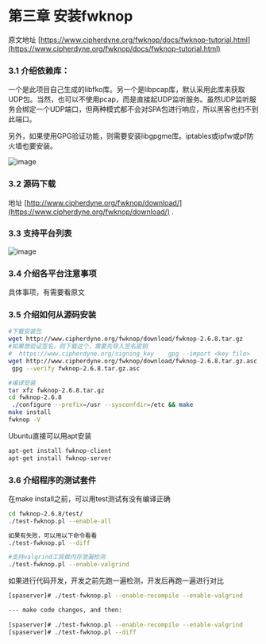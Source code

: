# 第三章 安装fwknop
原文地址 [https://www.cipherdyne.org/fwknop/docs/fwknop-tutorial.html](https://www.cipherdyne.org/fwknop/docs/fwknop-tutorial.html)



### 3.1 介绍依赖库：
一个是此项目自己生成的libfko库。另一个是libpcap库，默认采用此库来获取UDP包。当然，也可以不使用pcap，而是直接起UDP监听服务。虽然UDP监听服务会绑定一个UDP端口，但两种模式都不会对SPA包进行响应，所以黑客也扫不到此端口。

另外，如果使用GPG验证功能，则需要安装libgpgme库。iptables或ipfw或pf防火墙也要安装。

![image](https://github.com/mxmkeep/fwknop_tutorial_cn/assets/20048552/7912fa8c-a8c5-45c8-8a37-b6a7f719f46f)


### 3.2 源码下载
地址 [http://www.cipherdyne.org/fwknop/download/](https://www.cipherdyne.org/fwknop/download/) .

### 3.3 支持平台列表
![image](https://github.com/mxmkeep/fwknop_tutorial_cn/assets/20048552/fbf48ed0-a1ce-4103-88df-2fb28570dc99)


### 3.4 介绍各平台注意事项
具体事项，有需要看原文

### 3.5 介绍如何从源码安装
```bash
#下载安装包
wget http://www.cipherdyne.org/fwknop/download/fwknop-2.6.8.tar.gz
#如果想验证签名，则下载这个，需要先导入签名密钥 
#  https://www.cipherdyne.org/signing_key    gpg --import <key file>
wget http://www.cipherdyne.org/fwknop/download/fwknop-2.6.8.tar.gz.asc
 gpg --verify fwknop-2.6.8.tar.gz.asc

#编译安装
tar xfz fwknop-2.6.8.tar.gz
cd fwknop-2.6.8
 ./configure --prefix=/usr --sysconfdir=/etc && make
make install
fwknop -V
```
Ubuntu直接可以用apt安装

```bash
apt-get install fwknop-client
apt-get install fwknop-server
```


### 3.6 介绍程序的测试套件
在make install之前，可以用test测试有没有编译正确

```bash
cd fwknop-2.6.8/test/
./test-fwknop.pl --enable-all

如果有失败，可以用以下命令看看
./test-fwknop.pl --diff

#支持valgrind工具做内存泄漏检测
./test-fwknop.pl --enable-valgrind
```
如果进行代码开发，开发之前先跑一遍检测，开发后再跑一遍进行对比

```bash
[spaserver]# ./test-fwknop.pl --enable-recompile --enable-valgrind

--- make code changes, and then:
 
[spaserver]# ./test-fwknop.pl --enable-recompile --enable-valgrind
[spaserver]# ./test-fwknop.pl --diff
```




















